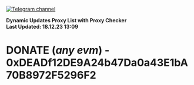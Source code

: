 [![Telegram channel](https://img.shields.io/endpoint?url=https://runkit.io/damiankrawczyk/telegram-badge/branches/master?url=https://t.me/n4z4v0d)](https://t.me/n4z4v0d) 

**Dynamic Updates Proxy List with Proxy Checker**  
**Last Updated: 18.12.23 13:09**

# DONATE (_any evm_) - 0xDEADf12DE9A24b47Da0a43E1bA70B8972F5296F2
